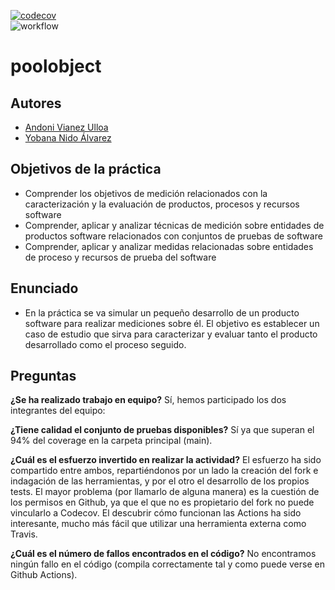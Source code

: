 [![codecov](https://codecov.io/gh/andonivianez/poolobject/branch/master/graph/badge.svg?token=ODPDXDS1B2)](https://codecov.io/gh/andonivianez/poolobject) <br />
![workflow](https://github.com/andonivianez/poolobject/actions/workflows/ant.yml/badge.svg) <br />

poolobject
==========

## **Autores**
- [Andoni Vianez Ulloa](https://github.com/andonivianez)
- [Yobana Nido Álvarez](https://github.com/Yobana)


## **Objetivos de la práctica**
- Comprender los objetivos de medición relacionados con la caracterización y la evaluación de productos, procesos y recursos software
- Comprender, aplicar y analizar técnicas de medición sobre entidades de productos software relacionados con conjuntos de pruebas de software
- Comprender, aplicar y analizar medidas relacionadas sobre entidades de proceso y recursos de prueba del software

## **Enunciado**
- En la práctica se va simular un pequeño desarrollo de un producto software para realizar mediciones sobre él. El objetivo es establecer un caso de estudio que sirva para caracterizar y evaluar tanto el producto desarrollado como el proceso seguido.

## **Preguntas**

**¿Se ha realizado trabajo en equipo?**
Sí, hemos participado los dos integrantes del equipo:

**¿Tiene calidad el conjunto de pruebas disponibles?**
Sí ya que superan el 94% del coverage en la carpeta principal (main).

**¿Cuál es el esfuerzo invertido en realizar la actividad?**
El esfuerzo ha sido compartido entre ambos, repartiéndonos por un lado la creación del fork e indagación de las herramientas, 
y por el otro el desarrollo de los propios tests. El mayor problema (por llamarlo de alguna manera) es la cuestión de los permisos
en Github, ya que el que no es propietario del fork no puede vincularlo a Codecov. El descubrir cómo funcionan las Actions ha sido interesante, 
mucho más fácil que utilizar una herramienta externa como Travis.

**¿Cuál es el número de fallos encontrados en el código?**
No encontramos ningún fallo en el código (compila correctamente tal y como puede verse en Github Actions).
